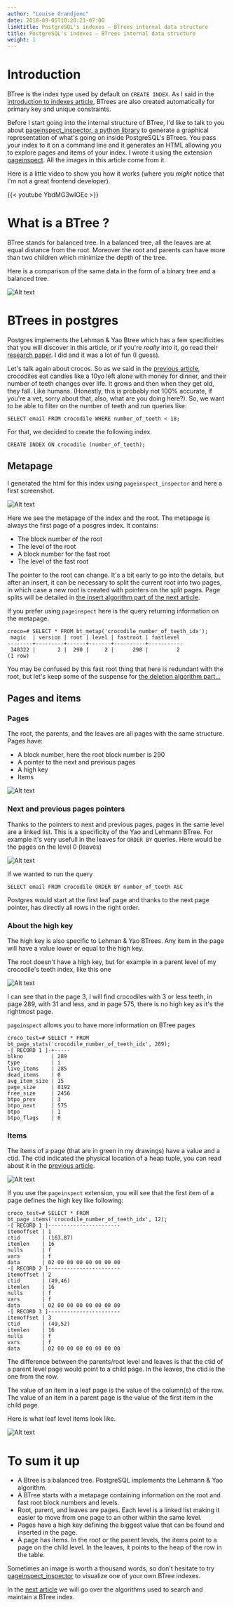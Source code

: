 ```yaml
---
author: "Louise Grandjonc"
date: 2018-09-05T10:20:21-07:00
linktitle: PostgreSQL's indexes – BTrees internal data structure
title: PostgreSQL's indexes – BTrees internal data structure 
weight: 1
---
```


# Introduction

BTree is the index type used by default on `CREATE INDEX`. As I said in the [introduction to indexes article](/blog/intro-to-indexes), BTrees are also created automatically for primary key and unique constraints.

Before I start going into the internal structure of BTree, I'd like to talk to you about [pageinspect_inspector, a python library](https://github.com/louiseGrandjonc/pageinspect_inspector) to generate a graphical representation of what's going on inside PostgreSQL's BTrees.
You pass your index to it on a command line and it generates an HTML allowing you to explore pages and items of your index.
I wrote it using the extension [pageinspect](https://www.postgresql.org/docs/10/static/pageinspect.html). All the images in this article come from it.

Here is a little video to show you how it works (where you *might* notice that I'm not a great frontend developer).

{{< youtube YbdMG3wIGEc >}}


# What is a BTree ?

BTree stands for balanced tree.
In a balanced tree, all the leaves are at equal distance from the root. Moreover the root and parents can have more than two children which minimize the depth of the tree.

Here is a comparison of the same data in the form of a binary tree and a balanced tree.

![Alt text](/images/indexes/btree.png)

# BTrees in postgres

Postgres implements the Lehman & Yao Btree which has a few specificities that you will discover in this article, or if you're *really* into it, go read their [research paper](https://www.csd.uoc.gr/~hy460/pdf/p650-lehman.pdf). I did and it was a lot of fun (I guess).

Let's talk again about crocos. So as we said in the [previous article](/blog/intro-to-indexes), crocodiles eat candies like a 10yo left alone with money for dinner, and their number of teeth changes over life. It grows and then when they get old, they fall. Like humans. (Honestly, this is probably not 100% accurate, if you're a vet, sorry about that, also, what are you doing here?).
So, we want to be able to filter on the number of teeth and run queries like:

```code
SELECT email FROM crocodile WHERE number_of_teeth < 18;
```

For that, we decided to create the following index.

```code
CREATE INDEX ON crocodile (number_of_teeth);
```

##  Metapage

I generated the html for this index using `pageinspect_inspector` and here a first screenshot.

![Alt text](/images/indexes/metapage_root.png)

Here we see the metapage of the index and the root. The metapage is always the first page of a posgres index. It contains:

- The block number of the root
- The level of the root
- A block number for the fast root
- The level of the fast root

The pointer to the root can change. It's a bit early to go into the details, but after an insert, it can be necessary to split the current root into two pages, in which case a new root is created with pointers on the split pages. Page splits will be detailed in [the insert algorithm part of the next article](/blog/indexes-btree-algorithms#inserting-in-a-btree).


If you prefer using `pageinspect` here is the query returning information on the metapage.

```code
croco=# SELECT * FROM bt_metap('crocodile_number_of_teeth_idx');
 magic  | version | root | level | fastroot | fastlevel
--------+---------+------+-------+----------+-----------
 340322 |       2 |  290 |     2 |      290 |         2
(1 row)
```

You may be confused by this fast root thing that here is redundant with the root, but let's keep some of the suspense for [the deletion algorithm part...](/blog/indexes-btree-algorithms#deleting-from-a-btree)

## Pages and items

### Pages

The root, the parents, and the leaves are all pages with the same structure. Pages have:

- A block number, here the root block number is 290
- A pointer to the next and previous pages
- A high key
- Items

![Alt text](/images/indexes/root_pointers.png)

### Next and previous pages pointers

Thanks to the pointers to next and previous pages, pages in the same level are a linked list. This is a specificity of the Yao and Lehmann BTree. For example it's very usefull in the leaves for `ORDER BY` queries. 
Here would be the pages on the level 0 (leaves)

![Alt text](/images/indexes/leaves_only.png)

If we wanted to run the query

`SELECT email FROM crocodile ORDER BY number_of_teeth ASC`

Postgres would start at the first leaf page and thanks to the next page pointer, has directly all rows in the right order.


### About the high key

The high key is also specific to Lehman & Yao BTrees. Any item in the page will have a value lower or equal to the high key.

The root doesn't have a high key, but for example in a parent level of my crocodile's teeth index, like this one

![Alt text](/images/indexes/parent.png)

I can see that in the page 3, I will find crocodiles with 3 or less teeth, in page 289, with 31 and less, and in page 575, there is no high key as it's the rightmost page.


`pageinspect` allows you to have more information on BTree pages

```code
croco_test=# SELECT * FROM bt_page_stats('crocodile_number_of_teeth_idx', 289);
-[ RECORD 1 ]-+-----
blkno         | 289
type          | i
live_items    | 285
dead_items    | 0
avg_item_size | 15
page_size     | 8192
free_size     | 2456
btpo_prev     | 3
btpo_next     | 575
btpo          | 1
btpo_flags    | 0
```


### Items

The items of a page (that are in green in my drawings) have a value and a ctid. The ctid indicated the physical location of a heap tuple, you can read about it in the [previous article](/blog/intro-to-indexes/).

![Alt text](/images/indexes/parent_items.png)

If you use the `pageinspect` extension, you will see that the first item of a page defines the high key like following:

```code
croco_test=# SELECT * FROM bt_page_items('crocodile_number_of_teeth_idx', 12);
-[ RECORD 1 ]-----------------------
itemoffset | 1
ctid       | (163,87)
itemlen    | 16
nulls      | f
vars       | f
data       | 02 00 00 00 00 00 00 00
-[ RECORD 2 ]-----------------------
itemoffset | 2
ctid       | (49,46)
itemlen    | 16
nulls      | f
vars       | f
data       | 02 00 00 00 00 00 00 00
-[ RECORD 3 ]-----------------------
itemoffset | 3
ctid       | (49,52)
itemlen    | 16
nulls      | f
vars       | f
data       | 02 00 00 00 00 00 00 00
```


The difference between the parents/root level and leaves is that the ctid of a parent level page would point to a child page.
In the leaves, the ctid is the one from the row.

The value of an item in a leaf page is the value of the column(s) of the row.
The value of an item in a parent page is the value of the first item in the child page.

Here is what leaf level items look like.

![Alt text](/images/indexes/leaves_items.png)


# To sum it up

- A Btree is a balanced tree. PostgreSQL implements the Lehmann & Yao algorithm.
- A BTree starts with a metapage containing information on the root and fast root block numbers and levels.
- Root, parent, and leaves are pages. Each level is a linked list making it easier to move from one page to an other within the same level.
- Pages have a high key defining the biggest value that can be found and inserted in the page.
- A page has items. In the root or the parent levels, the items point to a page on the child level. In the leaves, it points to the heap of the row in the table.

Sometimes an image is worth a thousand words, so don't hesitate to try [pageinspect_inspector](https://github.com/louiseGrandjonc/pageinspect_inspector) to visualize one of your own BTree indexes.

In the [next article](/blog/indexes-btree-algorithms) we will go over the algorithms used to search and maintain a BTree index. 